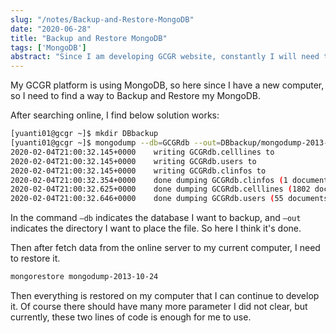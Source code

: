 ```yaml
---
slug: "/notes/Backup-and-Restore-MongoDB"
date: "2020-06-28"
title: "Backup and Restore MongoDB"
tags: ['MongoDB']
abstract: "Since I am developing GCGR website, constantly I will need to modify the databse. So I may need to transfer the data from online to offline constantly.  Here I want to record a bit the commands I use to dump data and recover them."
---
```


My GCGR platform is using MongoDB, so here since I have a new computer, so I need to find a way to Backup and Restore my MongoDB.

After searching online, I find below solution works:

```bash
[yuanti01@gcgr ~]$ mkdir DBbackup
[yuanti01@gcgr ~]$ mongodump --db=GCGRdb --out=DBbackup/mongodump-2013-10-24
2020-02-04T21:00:32.145+0000	writing GCGRdb.celllines to
2020-02-04T21:00:32.145+0000	writing GCGRdb.users to
2020-02-04T21:00:32.145+0000	writing GCGRdb.clinfos to
2020-02-04T21:00:32.354+0000	done dumping GCGRdb.clinfos (1 document)
2020-02-04T21:00:32.625+0000	done dumping GCGRdb.celllines (1802 documents)
2020-02-04T21:00:32.646+0000	done dumping GCGRdb.users (55 documents)
```

In the command `—db` indicates the database I want to backup, and `—out` indicates the directory I want to place the file. So here I think it's done.

Then after fetch data from the online server to my current computer, I need to restore it.

```bash
mongorestore mongodump-2013-10-24
```

Then everything is restored on my computer that I can continue to develop it. Of course there should have many more parameter I did not clear, but currently, these two lines of code is enough for me to use.